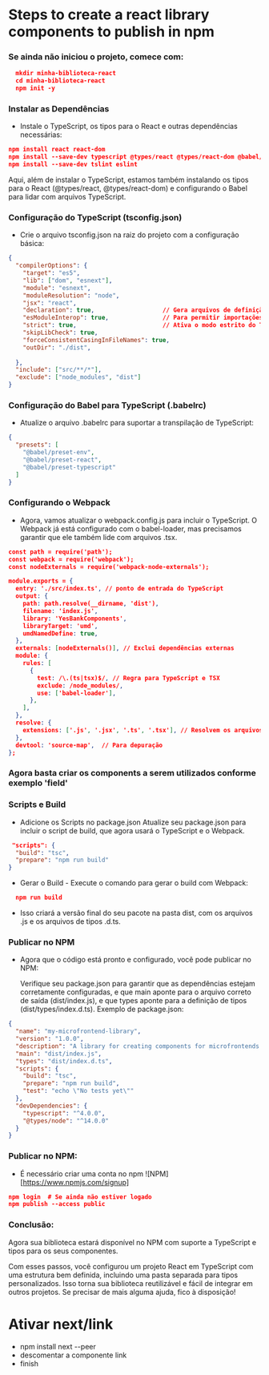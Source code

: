 # Steps to create a react library components to publish in npm

### Se ainda não iniciou o projeto, comece com:

```json
  mkdir minha-biblioteca-react
  cd minha-biblioteca-react
  npm init -y
```


### Instalar as Dependências
* Instale o TypeScript, os tipos para o React e outras dependências necessárias:
```json
npm install react react-dom
npm install --save-dev typescript @types/react @types/react-dom @babel/preset-typescript babel-loader @babel/core @babel/preset-env @babel/preset-react webpack webpack-cli webpack-node-externals
npm install --save-dev tslint eslint

```
Aqui, além de instalar o TypeScript, estamos também instalando os tipos para o React (@types/react, @types/react-dom) e configurando o Babel para lidar com arquivos TypeScript.


### Configuração do TypeScript (tsconfig.json)
* Crie o arquivo tsconfig.json na raiz do projeto com a configuração básica:

```json
{
  "compilerOptions": {
    "target": "es5",
    "lib": ["dom", "esnext"],
    "module": "esnext",
    "moduleResolution": "node",
    "jsx": "react",
    "declaration": true,                   // Gera arquivos de definição (.d.ts)
    "esModuleInterop": true,               // Para permitir importações default em módulos ComamonJS
    "strict": true,                        // Ativa o modo estrito do TypeScript
    "skipLibCheck": true,
    "forceConsistentCasingInFileNames": true,
    "outDir": "./dist",
    
  },
  "include": ["src/**/*"],
  "exclude": ["node_modules", "dist"]
}

```


###  Configuração do Babel para TypeScript (.babelrc)
* Atualize o arquivo .babelrc para suportar a transpilação de TypeScript:
```json
{
  "presets": [
    "@babel/preset-env",
    "@babel/preset-react",
    "@babel/preset-typescript"
  ]
}

```

###  Configurando o Webpack
* Agora, vamos atualizar o webpack.config.js para incluir o TypeScript. O Webpack já está configurado com o babel-loader, mas precisamos garantir que ele também lide com arquivos .tsx.

```json
const path = require('path');
const webpack = require('webpack');
const nodeExternals = require('webpack-node-externals');

module.exports = {
  entry: './src/index.ts', // ponto de entrada do TypeScript
  output: {
    path: path.resolve(__dirname, 'dist'),
    filename: 'index.js',
    library: 'YesBankComponents',
    libraryTarget: 'umd',
    umdNamedDefine: true,
  },
  externals: [nodeExternals()], // Exclui dependências externas
  module: {
    rules: [
      {
        test: /\.(ts|tsx)$/, // Regra para TypeScript e TSX
        exclude: /node_modules/,
        use: ['babel-loader'],
      },
    ],
  },
  resolve: {
    extensions: ['.js', '.jsx', '.ts', '.tsx'], // Resolvem os arquivos TS
  },
  devtool: 'source-map',  // Para depuração
};

```

### Agora basta criar os components a serem utilizados conforme exemplo 'field'



### Scripts e Build
  * Adicione os Scripts no package.json
  Atualize seu package.json para incluir o script de build, que agora usará o TypeScript e o Webpack.

  ```json
   "scripts": {
    "build": "tsc",
    "prepare": "npm run build"
  }

  ```

  * Gerar o Build - Execute o comando para gerar o build com Webpack:
  ```json
    npm run build
  ```

  *  Isso criará a versão final do seu pacote na pasta dist, com os arquivos .js e os arquivos de tipos .d.ts.



### Publicar no NPM

* Agora que o código está pronto e configurado, você pode publicar no NPM:

  Verifique seu package.json para garantir que as dependências estejam corretamente configuradas, e que main aponte para o arquivo correto de saída (dist/index.js), e que types aponte para a definição de tipos (dist/types/index.d.ts).
  Exemplo de package.json:

```json
{
  "name": "my-microfrontend-library",
  "version": "1.0.0",
  "description": "A library for creating components for microfrontends.",
  "main": "dist/index.js",
  "types": "dist/index.d.ts",
  "scripts": {
    "build": "tsc",
    "prepare": "npm run build",
    "test": "echo \"No tests yet\""
  },
  "devDependencies": {
    "typescript": "^4.0.0",
    "@types/node": "^14.0.0"
  }
}

```  


### Publicar no NPM:
* É necessário criar uma conta no npm ![NPM][https://www.npmjs.com/signup]
```json
npm login  # Se ainda não estiver logado
npm publish --access public

```


### Conclusão:

Agora sua biblioteca estará disponível no NPM com suporte a TypeScript e tipos para os seus componentes.

Com esses passos, você configurou um projeto React em TypeScript com uma estrutura bem definida, incluindo uma pasta separada para tipos personalizados. Isso torna sua biblioteca reutilizável e fácil de integrar em outros projetos. Se precisar de mais alguma ajuda, fico à disposição!



# Ativar next/link 
* npm install next --peer
* descomentar a componente link
* finish